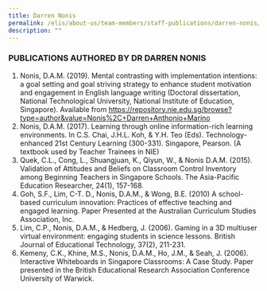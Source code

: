 ```yaml
---
title: Darren Nonis
permalink: /elis/about-us/team-members/staff-publications/darren-nonis/
description: ""
---
```

### PUBLICATIONS AUTHORED BY DR DARREN NONIS


1.  Nonis, D.A.M. (2019). Mental contrasting with implementation intentions: a goal setting and goal striving strategy to enhance student motivation and engagement in English language writing (Doctoral dissertation, National Technological University, National Institute of Education, Singapore). Available from https://repository.nie.edu.sg/browse?type=author&value=Nonis%2C+Darren+Anthonio+Marino
2.  Nonis, D.A.M. (2017). Learning through online information-rich learning environments. In C.S. Chai, J.H.L. Koh, & Y.H. Teo (Eds). Technology-enhanced 21st Century Learning (300-331). Singapore, Pearson. (A textbook used by Teacher Trainees in NIE)
3.  Quek, C.L., Cong, L., Shuangjuan, K., Qiyun, W., & Nonis D.A.M. (2015). Validation of Attitudes and Beliefs on Classroom Control Inventory among Beginning Teachers in Singapore Schools. The Asia-Pacific Education Researcher, 24(1), 157-168.
4.  Goh, S.F., Lim, C-T. D., Nonis, D.A.M., & Wong, B.E. (2010) A school-based curriculum innovation: Practices of effective teaching and engaged learning. Paper Presented at the Australian Curriculum Studies Association, Inc.
5.  Lim, C.P., Nonis, D.A.M., & Hedberg, J. (2006). Gaming in a 3D multiuser virtual environment: engaging students in science lessons. British Journal of Educational Technology, 37(2), 211-231.
6.  Kemeny, C.K., Khine, M.S., Nonis, D.A.M., Ho, J.M., & Seah, J. (2006). Interactive Whiteboards in Singapore Classrooms: A Case Study. Paper presented in the British Educational Research Association Conference University of Warwick.